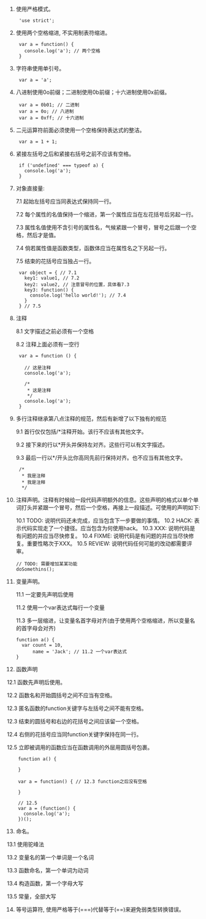 1. 使用严格模式。

        'use strict';

2. 使用两个空格缩进, 不实用制表符缩进。

        var a = function() {
          console.log('a'); // 两个空格
        }

3. 字符串使用单引号。

        var a = 'a';

4. 八进制使用0o前缀；二进制使用0b前缀；十六进制使用0x前缀。

        var a = 0b01; // 二进制
        var a = 0o; // 八进制
        var a = 0xff; // 十六进制

5. 二元运算符前面必须使用一个空格保持表达式的整洁。

        var a = 1 + 1;

6. 紧接左括号之后和紧接右括号之前不应该有空格。

        if ('undefined' === typeof a) {
          console.log('a');
        }

7. 对象直接量:

    7.1 起始左括号应当同表达式保持同一行。

    7.2 每个属性的名值保持一个缩进，第一个属性应当在左花括号后另起一行。

    7.3 属性名值使用不含引号的属性名，气候紧跟一个冒号，冒号之后跟一个空格，然后才是值。

    7.4 倘若属性值是函数类型，函数体应当在属性名之下另起一行。

    7.5 结束的花括号应当独占一行。

        var object = { // 7.1
          key1: value1, // 7.2
          key2: value2, // 注意冒号的位置，具体看7.3
          key3: function() {
            console.log('hello world!'); // 7.4
          }
        } // 7.5

8. 注释

    8.1 文字描述之前必须有一个空格

    8.2 注释上面必须有一空行

        var a = function () {

          // 这是注释
          console.log('a');

          /*
           * 这是注释
           */
          console.log('a');
        }

9. 多行注释继承第八点注释的规范，然后有新增了以下独有的规范

    9.1 首行仅仅包括/*注释开始。该行不应该有其他文字。

    9.2 接下来的行以*开头并保持左对齐。这些行可以有文字描述。

    9.3 最后一行以*/开头比你高同先前行保持对齐。也不应当有其他文字。

        /*
         * 我是注释
         * 我是注释
         */

10. 注释声明。注释有时候给一段代码声明额外的信息。这些声明的格式以单个单词打头并紧跟一个冒号，然后一个空格，再接上一段描述。可使用的声明如下:

    10.1 TODO: 说明代码还未完成，应当包含下一步要做的事情。
    10.2 HACK: 表示代码实现走了一个捷径。应当包含为何使用hack。
    10.3 XXX: 说明代码是有问题的并应当尽快修复。
    10.4 FIXME: 说明代码是有问题的并应当尽快修复。重要性略次于XXX。
    10.5 REVIEW: 说明代码任何可能的改动都需要评审。

        // TODO: 需要增加某某功能
        doSomethins();

11. 变量声明。

    11.1 一定要先声明后使用

    11.2 使用一个var表达式每行一个变量

    11.3 多一层缩进，让变量名首字母对齐(由于使用两个空格缩进，所以变量名的首字母会对齐)

        function a() {
          var count = 10,
              name = 'Jack'; // 11.2 一个var表达式
        }

12. 函数声明

  12.1 函数先声明后使用。

  12.2 函数名和开始圆括号之间不应当有空格。

  12.3 匿名函数的function关键字与左括号之间不能有空格。

  12.3 结束的圆括号和右边的花括号之间应该留一个空格。

  12.4 右侧的花括号应当同function关键字保持在同一行。

  12.5 立即被调用的函数应当在函数调用的外层用圆括号包裹。

        function a() {

        }

        var a = function() { // 12.3 function之后没有空格

        }

        // 12.5
        var a = (function() {
          console.log('a');
        })();

13. 命名。

  13.1 使用驼峰法

  13.2 变量名的第一个单词是一个名词

  13.3 函数命名，第一个单词为动词

  13.4 构造函数，第一个字母大写

  13.5 常量，全部大写

14. 等号运算符, 使用严格等于(===)代替等于(==)来避免弱类型转换错误。
